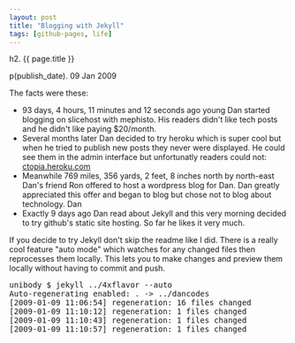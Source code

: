 ```yaml
---
layout: post
title: "Blogging with Jekyll"
tags: [github-pages, life]
---
```


h2. {{ page.title }}

p(publish_date). 09 Jan 2009

The facts were these:
<ul>

<li>93 days, 4 hours, 11 minutes and 12 seconds ago young Dan started blogging on slicehost with mephisto. His readers didn't like tech posts and he didn't like paying $20/month.</li>

<li>Several months later Dan decided to try heroku which is super cool but when he tried to publish new posts they never were displayed. He could see them in the admin interface but unfortunatly readers could not: <a href="http://ctopia.heroku.com">ctopia.heroku.com</a></li>

<li>Meanwhile 769 miles, 356 yards, 2 feet, 8 inches north by north-east Dan's friend Ron offered to host a wordpress blog for Dan. Dan greatly appreciated this offer and began to blog but chose not to blog about technology. Dan</li>

<li>Exactly 9 days ago Dan read about Jekyll and this very morning decided to try github's static site hosting.  So far he likes it very much.</li>
</ul>

If you decide to try Jekyll don't skip the readme like I did.  There is a really cool feature "auto mode" which watches for any changed files then reprocesses them locally.  This lets you to make changes and preview them locally without having to commit and push.
<pre name="code" class="terminal">
unibody $ jekyll ../4xflavor --auto
Auto-regenerating enabled: . -> ../dancodes
[2009-01-09 11:06:54] regeneration: 16 files changed
[2009-01-09 11:10:12] regeneration: 1 files changed
[2009-01-09 11:10:43] regeneration: 1 files changed
[2009-01-09 11:10:57] regeneration: 1 files changed
</pre>